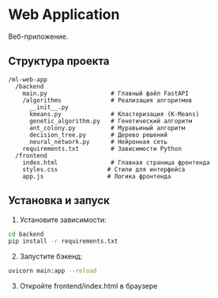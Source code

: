 # Web Application

Веб-приложение.

## Структура проекта

```
/ml-web-app
  /backend
    main.py                  # Главный файл FastAPI
    /algorithms              # Реализация алгоритмов
      __init__.py
      kmeans.py              # Кластеризация (K-Means)
      genetic_algorithm.py   # Генетический алгоритм
      ant_colony.py          # Муравьиный алгоритм
      decision_tree.py       # Дерево решений
      neural_network.py      # Нейронная сеть
    requirements.txt         # Зависимости Python
  /frontend
    index.html               # Главная страница фронтенда
    styles.css              # Стили для интерфейса
    app.js                  # Логика фронтенда
```

## Установка и запуск

1. Установите зависимости:
```bash
cd backend
pip install -r requirements.txt
```

2. Запустите бэкенд:
```bash
uvicorn main:app --reload
```

3. Откройте frontend/index.html в браузере 
